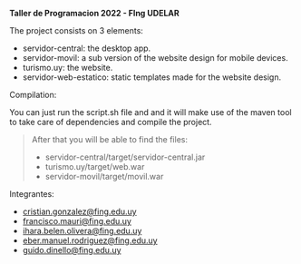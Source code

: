 **Taller de Programacion 2022 - FIng UDELAR**

The project consists on 3 elements:

* servidor-central: the desktop app.
* servidor-movil: a sub version of the website design for mobile devices.
* turismo.uy: the website.
* servidor-web-estatico: static templates made for the website design.

Compilation:

You can just run the script.sh file and and it will make use of the maven tool to take care of dependencies and compile the project.

> After that you will be able to find the files:
> * servidor-central/target/servidor-central.jar
> * turismo.uy/target/web.war
> * servidor-movil/target/movil.war

Integrantes:

* cristian.gonzalez@fing.edu.uy
* francisco.mauri@fing.edu.uy
* ihara.belen.olivera@fing.edu.uy
* eber.manuel.rodriguez@fing.edu.uy
* guido.dinello@fing.edu.uy
